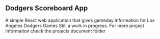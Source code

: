 ## Dodgers Scoreboard App

A simple React web application that gives gameday information for Los Angeles Dodgers Games
Still a work in progress.
For more project information check the projects document folder